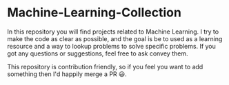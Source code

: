 # Machine-Learning-Collection
In this repository you will find projects related to Machine Learning. I try to make the code as clear as possible, and the goal is be to used as a learning resource and a way to lookup problems to solve specific problems.
If you got any questions or suggestions, feel free to ask convey them.

This repository is contribution friendly, so if you feel you want to add something then I'd happily merge a PR 😃.
